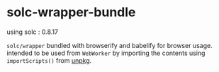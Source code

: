 # solc-wrapper-bundle
using solc : 0.8.17

`solc/wrapper` bundled with browserify and babelify for browser usage. intended to be used from `WebWorker` by importing the contents using `importScripts()` from [unpkg](https://unpkg.com/). 
